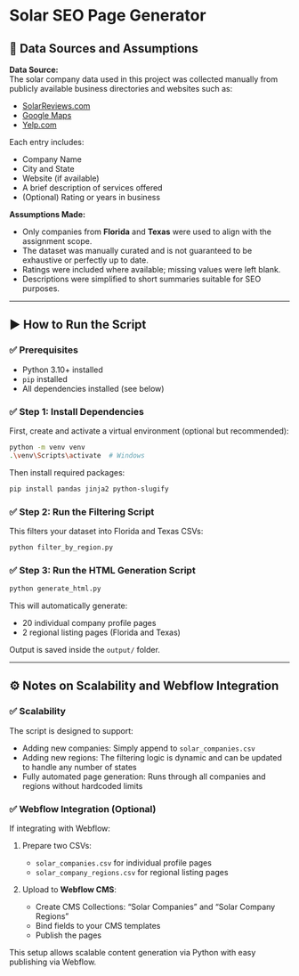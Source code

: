 
# Solar SEO Page Generator

## 📂 Data Sources and Assumptions

**Data Source:**  
The solar company data used in this project was collected manually from publicly available business directories and websites such as:
- [SolarReviews.com](https://www.solarreviews.com/)
- [Google Maps](https://maps.google.com/)
- [Yelp.com](https://www.yelp.com/)

Each entry includes:
- Company Name  
- City and State  
- Website (if available)  
- A brief description of services offered  
- (Optional) Rating or years in business

**Assumptions Made:**
- Only companies from **Florida** and **Texas** were used to align with the assignment scope.
- The dataset was manually curated and is not guaranteed to be exhaustive or perfectly up to date.
- Ratings were included where available; missing values were left blank.
- Descriptions were simplified to short summaries suitable for SEO purposes.

---

## ▶️ How to Run the Script

### ✅ Prerequisites
- Python 3.10+ installed
- `pip` installed
- All dependencies installed (see below)

### ✅ Step 1: Install Dependencies

First, create and activate a virtual environment (optional but recommended):

```bash
python -m venv venv
.\venv\Scripts\activate  # Windows
```

Then install required packages:

```bash
pip install pandas jinja2 python-slugify
```

### ✅ Step 2: Run the Filtering Script

This filters your dataset into Florida and Texas CSVs:

```bash
python filter_by_region.py
```

### ✅ Step 3: Run the HTML Generation Script

```bash
python generate_html.py
```

This will automatically generate:
- 20 individual company profile pages
- 2 regional listing pages (Florida and Texas)

Output is saved inside the `output/` folder.

---

## ⚙️ Notes on Scalability and Webflow Integration

### ✅ Scalability
The script is designed to support:
- Adding new companies: Simply append to `solar_companies.csv`
- Adding new regions: The filtering logic is dynamic and can be updated to handle any number of states
- Fully automated page generation: Runs through all companies and regions without hardcoded limits

### ✅ Webflow Integration (Optional)
If integrating with Webflow:
1. Prepare two CSVs:
   - `solar_companies.csv` for individual profile pages
   - `solar_company_regions.csv` for regional listing pages

2. Upload to **Webflow CMS**:
   - Create CMS Collections: “Solar Companies” and “Solar Company Regions”
   - Bind fields to your CMS templates
   - Publish the pages

This setup allows scalable content generation via Python with easy publishing via Webflow.
